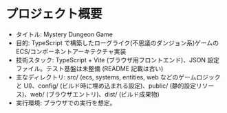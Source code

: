 # プロジェクト概要
- タイトル: Mystery Dungeon Game
- 目的: TypeScript で構築したローグライク(不思議のダンジョン系)ゲームの ECS/コンポーネントアーキテクチャ実装
- 技術スタック: TypeScript + Vite (ブラウザ用フロントエンド)、JSON 設定ファイル。テスト基盤は未整備 (README 記載は古い)
- 主なディレクトリ: src/ (ecs, systems, entities, web などのゲームロジックと UI)、config/ (ビルド時に埋め込まれる設定)、public/ (静的設定リソース)、web/ (ブラウザエントリ)、dist/ (ビルド成果物)
- 実行環境: ブラウザでの実行を想定。